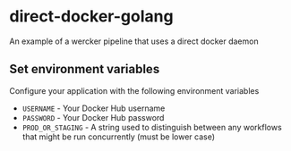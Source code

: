 # direct-docker-golang
An example of a wercker pipeline that uses a direct docker daemon

## Set environment variables

Configure your application with the following environment variables 
* `USERNAME` - Your Docker Hub username 
* `PASSWORD` - Your Docker Hub password
* `PROD_OR_STAGING` - A string used to distinguish between any workflows that might be run concurrently (must be lower case)

